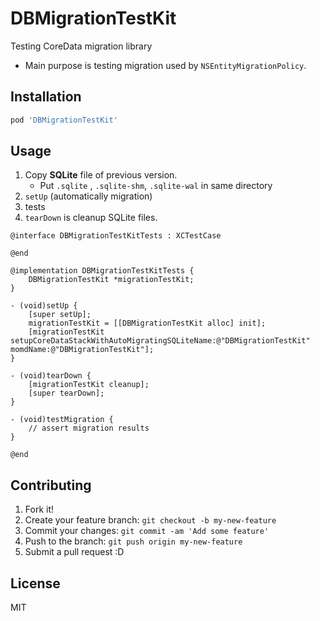 # DBMigrationTestKit

Testing CoreData migration library

- Main purpose is testing migration used by `NSEntityMigrationPolicy`.

## Installation

```sh
pod 'DBMigrationTestKit'
```

## Usage

1. Copy **SQLite** file of previous version.
    * Put `.sqlite` , `.sqlite-shm`, `.sqlite-wal` in same directory
2. `setUp` (automatically migration)
3. tests
4. `tearDown` is cleanup SQLite files.

``` objc
@interface DBMigrationTestKitTests : XCTestCase

@end

@implementation DBMigrationTestKitTests {
    DBMigrationTestKit *migrationTestKit;
}

- (void)setUp {
    [super setUp];
    migrationTestKit = [[DBMigrationTestKit alloc] init];
    [migrationTestKit setupCoreDataStackWithAutoMigratingSQLiteName:@"DBMigrationTestKit" momdName:@"DBMigrationTestKit"];
}

- (void)tearDown {
    [migrationTestKit cleanup];
    [super tearDown];
}

- (void)testMigration {
    // assert migration results
}

@end
```

## Contributing

1. Fork it!
2. Create your feature branch: `git checkout -b my-new-feature`
3. Commit your changes: `git commit -am 'Add some feature'`
4. Push to the branch: `git push origin my-new-feature`
5. Submit a pull request :D

## License

MIT